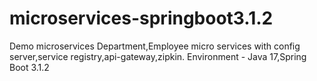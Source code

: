 # microservices-springboot3.1.2
Demo microservices
Department,Employee micro services with config server,service registry,api-gateway,zipkin.
Environment - Java 17,Spring Boot 3.1.2
